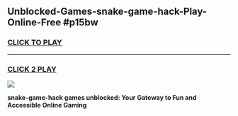 
## Unblocked-Games-snake-game-hack-Play-Online-Free #p15bw
<h3>
<a href="https://us.freeplayer.one?title=snake-game-hack&ref=10M">CLICK TO PLAY</a></h3>
<hr>

<h3>
<a href="https://us.freeplayer.one?title=snake-game-hack&ref=10M">CLICK 2 PLAY</a>
  
</h3>

<a href="https://us.freeplayer.one?title=snake-game-hack&ref=10M"><img src="https://clearcache.store/games.png"></a>


**snake-game-hack games unblocked: Your Gateway to Fun and Accessible Online Gaming**

